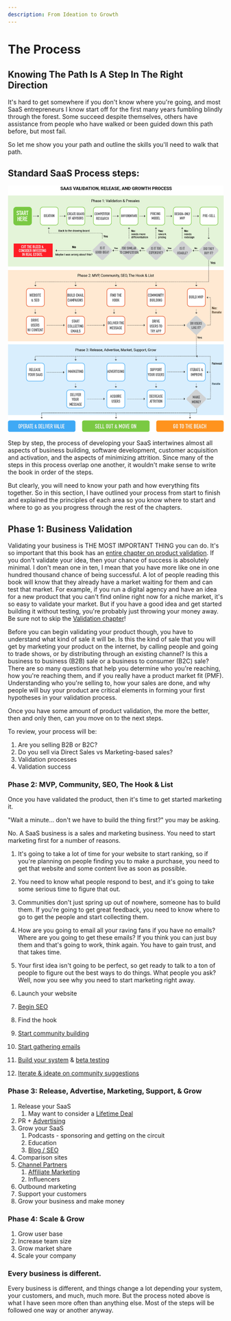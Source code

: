 ```yaml
---
description: From Ideation to Growth
---
```


# The Process

## Knowing The Path Is A Step In The Right Direction

It's hard to get somewhere if you don't know where you're going, and most SaaS entrepreneurs I know start off for the first many years fumbling blindly through the forest. Some succeed despite themselves, others have assistance from people who have walked or been guided down this path before, but most fail. 

So let me show you your path and outline the skills you'll need to walk that path. 

## Standard SaaS Process steps:

![](../.gitbook/assets/saas-general-process-2.png)

Step by step, the process of developing your SaaS intertwines almost all aspects of business building, software development, customer acquisition and activation, and the aspects of minimizing attrition. Since many of the steps in this process overlap one another, it wouldn't make sense to write the book in order of the steps. 

But clearly, you will need to know your path and how everything fits together. So in this section, I have outlined your process from start to finish and explained the principles of each area so you know where to start and where to go as you progress through the rest of the chapters.

## Phase 1: Business Validation

Validating your business is THE MOST IMPORTANT THING you can do. It's so important that this book has an [entire chapter on product validation](../validating-you-saas/validating-your-saas.md). If you don't validate your idea, then your chance of success is absolutely minimal. I don't mean one in ten, I mean that you have more like one in one hundred thousand chance of being successful. A lot of people reading this book will know that they already have a market waiting for them and can test that market. For example, if you run a digital agency and have an idea for a new product that you can't find online right now for a niche market, it's so easy to validate your market. But if you have a good idea and get started building it without testing, you're probably just throwing your money away. Be sure not to skip the [Validation chapter](../validating-you-saas/validating-your-saas.md)!

Before you can begin validating your product though, you have to understand what kind of sale it will be. Is this the kind of sale that you will get by marketing your product on the internet, by calling people and going to trade shows, or by distributing through an existing channel? Is this a business to business \(B2B\) sale or a business to consumer \(B2C\) sale? There are so many questions that help you determine who you're reaching, how you're reaching them, and if you really have a product market fit \(PMF\). Understanding who you're selling to, how your sales are done, and why people will buy your product are critical elements in forming your first hypotheses in your validation process.

Once you have some amount of product validation, the more the better, then and only then, can you move on to the next steps.

To review, your process will be:

1. Are you selling B2B or B2C?
2. Do you sell via Direct Sales vs Marketing-based sales?
3. Validation processes
4. Validation success

### Phase 2: MVP, Community, SEO, The Hook & List

Once you have validated the product, then it's time to get started marketing it. 

"Wait a minute... don't we have to build the thing first?" you may be asking.

No. A SaaS business is a sales and marketing business. You need to start marketing first for a number of reasons. 

1. It's going to take a lot of time for your website to start ranking, so if you're planning on people finding you to make a purchase, you need to get that website and some content live as soon as possible.
2. You need to know what people respond to best, and it's going to take some serious time to figure that out.
3. Communities don't just spring up out of nowhere, someone has to build them. If you're going to get great feedback, you need to know where to go to get the people and start collecting them.
4. How are you going to email all your raving fans if you have no emails? Where are you going to get these emails? If you think you can just buy them and that's going to work, think again. You have to gain trust, and that takes time.
5. Your first idea isn't going to be perfect, so get ready to talk to a ton of people to figure out the best ways to do things. What people you ask? Well, now you see why you need to start marketing right away.



1. Launch your website
2. [Begin SEO](../acquisition-gaining-saas-users/organic-search-marketing/)
3. Find the hook
4. [Start community building](../attrition-supporting-your-community-and-growing-your-business/saas-community-building.md)
5. [Start gathering emails](../acquisition-gaining-saas-users/email-marketing.md)
6. [Build your system](../saas-build-process/saas-build-process.md) & [beta testing](../saas-build-process/steps-to-developing-a-saas/beta-testing.md)
7. [Iterate & ideate on community suggestions](../saas-build-process/things-to-know-and-expect/development-is-iterative.md)

### Phase 3: Release, Advertise, Marketing, Support, & Grow

1. Release your SaaS
   1. May want to consider a [Lifetime Deal](../acquisition-gaining-saas-users/lifetime-deals.md)
2. PR + [Advertising](../acquisition-gaining-saas-users/pay-per-click-ppc.md)
3. Grow your SaaS
   1. Podcasts - sponsoring and getting on the circuit
   2. Education
   3. [Blog / SEO](../acquisition-gaining-saas-users/organic-search-marketing/)
4. Comparison sites
5. [Channel Partners](../acquisition-gaining-saas-users/affiliates-and-partnerships-for-saas-businesses.md)
   1. [Affiliate Marketing](../acquisition-gaining-saas-users/affiliates-and-partnerships-for-saas-businesses.md)
   2. Influencers
6. Outbound marketing
7. Support your customers
8. Grow your business and make money

### Phase 4: Scale & Grow

1. Grow user base
2. Increase team size
3. Grow market share
4. Scale your company

### Every business is different.

Every business is different, and things change a lot depending your system, your customers, and much, much more. But the process noted above is what I have seen more often than anything else. Most of the steps will be followed one way or another anyway. 



